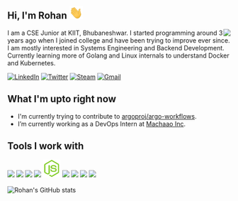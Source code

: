 <h2> Hi, I'm Rohan <img src="https://raw.githubusercontent.com/ABSphreak/ABSphreak/master/gifs/Hi.gif" width="30px"></h2><img  align='right' src="https://i.ibb.co/4WBFjDW/coffee-bitmoji.png">

<p>
  I am a CSE Junior at KIIT, Bhubaneshwar. I started programming around 3 years ago when I joined college and have been trying to improve ever since. I am mostly interested in Systems Engineering and Backend Development. Currently learning more of Golang and Linux internals to understand Docker and Kubernetes.
<p/>



[![LinkedIn](https://img.shields.io/badge/LinkedIn-0077B5?style=for-the-badge&logo=linkedin&logoColor=white)](https://linkedin.com/in/rohankmr414)
[![Twitter](https://img.shields.io/badge/Twitter-1DA1F2?style=for-the-badge&logo=twitter&logoColor=white)](https://twitter.com/rohankmr414)
[![Steam](https://img.shields.io/badge/Steam-000000?style=for-the-badge&logo=steam&logoColor=white)](https://steamcommunity.com/id/po1ntdexter/)
[![Gmail](https://img.shields.io/badge/Email-D14836?style=for-the-badge&logo=gmail&logoColor=white)](mailto:rohankmr414@gmail.com)

## What I'm upto right now
* I'm currently trying to contribute to <a data-hovercard-type="repository" data-hovercard-url="/argoproj/argo-workflows/hovercard" href="https://github.com/argoproj/argo-workflows">argoproj/argo-workflows</a>.
* I’m currently working as a DevOps Intern at [Machaao Inc](https://machaao.com/).

## Tools I work with
<img src="https://img.icons8.com/color/40/000000/golang.png"/> <img src="https://img.icons8.com/color/40/000000/python--v1.png"/> <img src="https://img.icons8.com/color/40/000000/javascript--v1.png"/> <img src="https://img.icons8.com/external-tal-revivo-color-tal-revivo/40/000000/external-react-a-javascript-library-for-building-user-interfaces-logo-color-tal-revivo.png"/> <img width="40px" src="https://raw.githubusercontent.com/devicons/devicon/master/icons/nodejs/nodejs-original.svg"> <img src="https://img.icons8.com/fluency/40/000000/docker.png"/> <img src="https://img.icons8.com/color/40/000000/kubernetes.png"/> <img src="https://img.icons8.com/color/40/000000/git.png"/> <img src="https://img.icons8.com/color/40/000000/linux--v1.png"/>
<br>
<br>
![Rohan's GitHub stats](https://github-readme-stats.vercel.app/api?username=rohankmr414&theme=tokyonight&show_icons=true&count_private=true)
